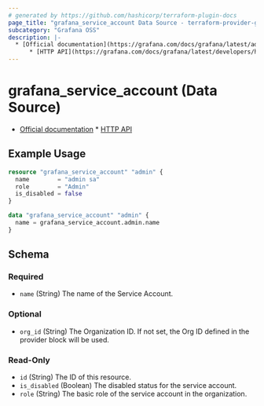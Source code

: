 ```yaml
---
# generated by https://github.com/hashicorp/terraform-plugin-docs
page_title: "grafana_service_account Data Source - terraform-provider-grafana"
subcategory: "Grafana OSS"
description: |-
  * [Official documentation](https://grafana.com/docs/grafana/latest/administration/service-accounts/)
      * [HTTP API](https://grafana.com/docs/grafana/latest/developers/http_api/serviceaccount/#service-account-api)
---
```


# grafana_service_account (Data Source)

* [Official documentation](https://grafana.com/docs/grafana/latest/administration/service-accounts/)
		* [HTTP API](https://grafana.com/docs/grafana/latest/developers/http_api/serviceaccount/#service-account-api)

## Example Usage

```terraform
resource "grafana_service_account" "admin" {
  name        = "admin sa"
  role        = "Admin"
  is_disabled = false
}

data "grafana_service_account" "admin" {
  name = grafana_service_account.admin.name
}
```

<!-- schema generated by tfplugindocs -->
## Schema

### Required

- `name` (String) The name of the Service Account.

### Optional

- `org_id` (String) The Organization ID. If not set, the Org ID defined in the provider block will be used.

### Read-Only

- `id` (String) The ID of this resource.
- `is_disabled` (Boolean) The disabled status for the service account.
- `role` (String) The basic role of the service account in the organization.
